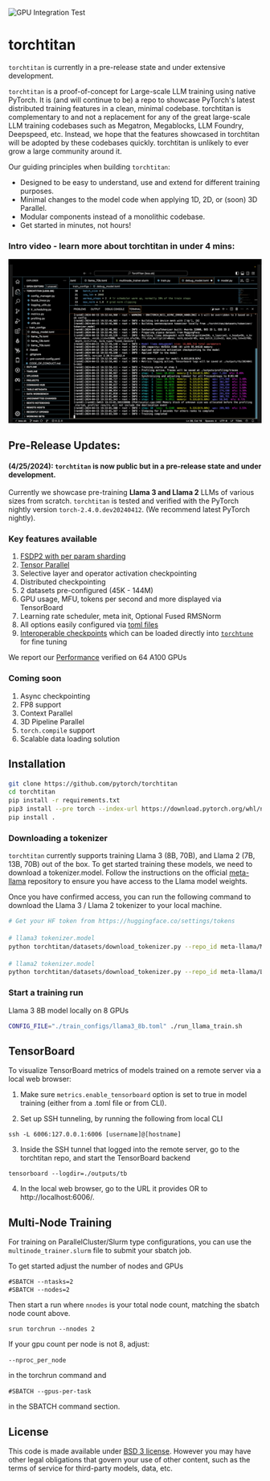 ![GPU Integration Test](https://github.com/pytorch/torchtitan/actions/workflows/unit_test_4gpu.yaml/badge.svg)

# torchtitan

`torchtitan` is currently in a pre-release state and under extensive development.

`torchtitan` is a proof-of-concept for Large-scale LLM training using native PyTorch. It is (and will continue to be) a repo to showcase PyTorch's latest distributed training features in a clean, minimal codebase. torchtitan is complementary to and not a replacement for any of the great large-scale LLM training codebases such as Megatron, Megablocks, LLM Foundry, Deepspeed, etc. Instead, we hope that the features showcased in torchtitan will be adopted by these codebases quickly. torchtitan is unlikely to ever grow a large community around it.

Our guiding principles when building `torchtitan`:

* Designed to be easy to understand, use and extend for different training purposes.
* Minimal changes to the model code when applying 1D, 2D, or (soon) 3D Parallel.
* Modular components instead of a monolithic codebase.
* Get started in minutes, not hours!

### Intro video - learn more about torchtitan in under 4 mins:

[![Welcome to torchtitan!](assets/images/titan_play_video.png)](https://youtu.be/ee5DOEqD35I?si=_B94PbVv0V5ZnNKE "Welcome to torchtitan!")

## Pre-Release Updates:
#### (4/25/2024): `torchtitan` is now public but in a pre-release state and under development.
Currently we showcase pre-training **Llama 3 and Llama 2** LLMs of various sizes from scratch. `torchtitan` is tested and verified with the PyTorch nightly version `torch-2.4.0.dev20240412`. (We recommend latest PyTorch nightly).

### Key features available

1. [FSDP2 with per param sharding](docs/fsdp.md)
2. [Tensor Parallel](https://pytorch.org/docs/stable/distributed.tensor.parallel.html)
3. Selective layer and operator activation checkpointing
4. Distributed checkpointing
5. 2 datasets pre-configured (45K - 144M)
6. GPU usage, MFU, tokens per second and more displayed via TensorBoard
6. Learning rate scheduler, meta init, Optional Fused RMSNorm
7. All options easily configured via [toml files](train_configs/)
8. [Interoperable checkpoints](docs/checkpoint.md) which can be loaded directly into [`torchtune`](https://github.com/pytorch/torchtune) for fine tuning

We report our [Performance](docs/performance.md) verified on 64 A100 GPUs


### Coming soon
1. Async checkpointing
2. FP8 support
3. Context Parallel
4. 3D Pipeline Parallel
5. `torch.compile` support
6. Scalable data loading solution


## Installation

```bash
git clone https://github.com/pytorch/torchtitan
cd torchtitan
pip install -r requirements.txt
pip3 install --pre torch --index-url https://download.pytorch.org/whl/nightly/cu121 # or cu118
pip install .
```

### Downloading a tokenizer

`torchtitan` currently supports training Llama 3 (8B, 70B), and Llama 2 (7B, 13B, 70B) out of the box. To get started training these models, we need to download a tokenizer.model. Follow the instructions on the official [meta-llama](https://huggingface.co/meta-llama/Meta-Llama-3-8B) repository to ensure you have access to the Llama model weights.

Once you have confirmed access, you can run the following command to download the Llama 3 / Llama 2 tokenizer to your local machine.

```bash
# Get your HF token from https://huggingface.co/settings/tokens

# llama3 tokenizer.model
python torchtitan/datasets/download_tokenizer.py --repo_id meta-llama/Meta-Llama-3-8B --tokenizer_path "original" --hf_token=...

# llama2 tokenizer.model
python torchtitan/datasets/download_tokenizer.py --repo_id meta-llama/Llama-2-13b-hf --hf_token=...
```

### Start a training run
Llama 3 8B model locally on 8 GPUs

```bash
CONFIG_FILE="./train_configs/llama3_8b.toml" ./run_llama_train.sh
```


## TensorBoard

To visualize TensorBoard metrics of models trained on a remote server via a local web browser:

1. Make sure `metrics.enable_tensorboard` option is set to true in model training (either from a .toml file or from CLI).

2. Set up SSH tunneling, by running the following from local CLI
```
ssh -L 6006:127.0.0.1:6006 [username]@[hostname]
```

3. Inside the SSH tunnel that logged into the remote server, go to the torchtitan repo, and start the TensorBoard backend
```
tensorboard --logdir=./outputs/tb
```

4. In the local web browser, go to the URL it provides OR to http://localhost:6006/.


## Multi-Node Training
For training on ParallelCluster/Slurm type configurations, you can use the `multinode_trainer.slurm` file to submit your sbatch job.

To get started adjust the number of nodes and GPUs
```
#SBATCH --ntasks=2
#SBATCH --nodes=2
```

Then start a run where `nnodes` is your total node count, matching the sbatch node count above.

```
srun torchrun --nnodes 2
```

If your gpu count per node is not 8, adjust:

```--nproc_per_node```

 in the torchrun command and

```#SBATCH --gpus-per-task```

in the SBATCH command section.

## License

This code is made available under [BSD 3 license](./LICENSE). However you may have other legal obligations that govern your use of other content, such as the terms of service for third-party models, data, etc.

